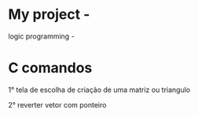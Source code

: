 # My project - 
logic programming - 
# C comandos
1° tela de escolha de criação de uma matriz ou triangulo

2° reverter vetor com ponteiro
